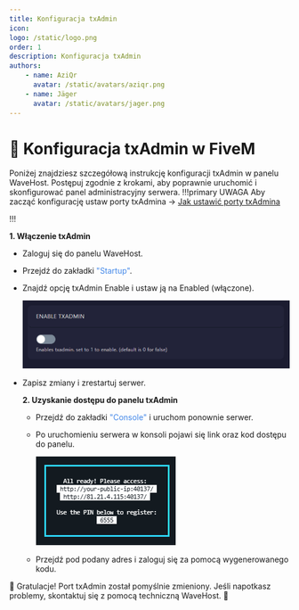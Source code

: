 ```yaml
---
title: Konfiguracja txAdmin
icon: 
logo: /static/logo.png
order: 1
description: Konfiguracja txAdmin
authors:
    - name: AziQr
      avatar: /static/avatars/aziqr.png
    - name: Jäger
      avatar: /static/avatars/jager.png
---
```


# 🔧 Konfiguracja txAdmin w FiveM
Poniżej znajdziesz szczegółową instrukcję konfiguracji txAdmin w panelu WaveHost. Postępuj zgodnie z krokami, aby poprawnie uruchomić i skonfigurować panel administracyjny serwera.
!!!primary UWAGA
Aby zacząć konfigurację ustaw porty txAdmina -> [Jak ustawić porty txAdmina](fivem/port_txadmin.md)

!!!


**1. Włączenie txAdmin**
- Zaloguj się do panelu WaveHost.
- Przejdź do zakładki <span style="color:rgb(67, 136, 233);">"Startup"</span>.
- Znajdź opcję txAdmin Enable i ustaw ją na Enabled (włączone).

    ![](/static/fivem/konfiguracja_txadmin1.png)

- Zapisz zmiany i zrestartuj serwer.

  **2. Uzyskanie dostępu do panelu txAdmin**
  - Przejdź do zakładki <span style="color:rgb(67, 136, 233);">"Console"</span> i uruchom ponownie serwer.
  - Po uruchomieniu serwera w konsoli pojawi się link oraz kod dostępu do panelu.

      ![](/static/fivem/konfiguracja_txadmin2.png)
    
  - Przejdź pod podany adres i zaloguj się za pomocą wygenerowanego kodu.

🎉 Gratulacje! Port txAdmin został pomyślnie zmieniony. Jeśli napotkasz problemy, skontaktuj się z pomocą techniczną WaveHost. 🚀
